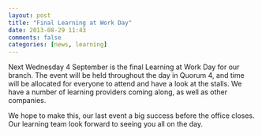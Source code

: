```yaml
---
layout: post
title: "Final Learning at Work Day"
date: 2013-08-29 11:43
comments: false
categories: [news, learning]
---
```

Next Wednesday 4 September is the final Learning at Work Day for our branch. The event will be held throughout the day in Quorum 4, and time will be allocated for everyone to attend and have a look at the stalls. We have a number of learning providers coming along, as well as other companies.

We hope to make this, our last event a big success before the office closes. Our learning team look forward to seeing you all on the day.